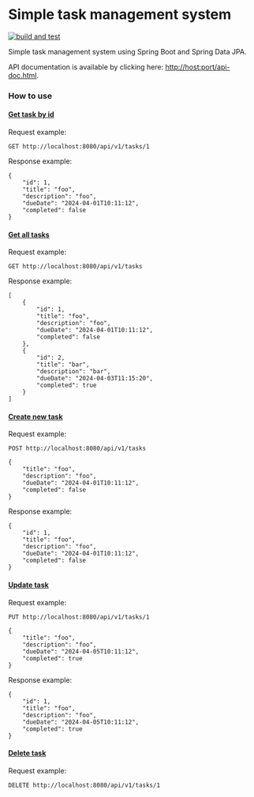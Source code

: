 # Simple task management system

[![build and test](https://github.com/agsamkin/simple-task-management-system/actions/workflows/build.yml/badge.svg)](https://github.com/agsamkin/simple-task-management-system/actions/workflows/build.yml)

Simple task management system using Spring Boot and Spring Data JPA.

API documentation is available by clicking here: [http://host:port/api-doc.html]().

### How to use

#### <u>Get task by id</u>

Request example:

```
GET http://localhost:8080/api/v1/tasks/1
```

Response example:

``` 
{
    "id": 1,
    "title": "foo",
    "description": "foo",
    "dueDate": "2024-04-01T10:11:12",
    "completed": false
}
```

#### <u>Get all tasks</u>

Request example:

```
GET http://localhost:8080/api/v1/tasks
```

Response example:

``` 
[
    {
        "id": 1,
        "title": "foo",
        "description": "foo",
        "dueDate": "2024-04-01T10:11:12",
        "completed": false
    },
    {
        "id": 2,
        "title": "bar",
        "description": "bar",
        "dueDate": "2024-04-03T11:15:20",
        "completed": true
    }
]
```

#### <u>Create new task</u>

Request example:

```
POST http://localhost:8080/api/v1/tasks

{
    "title": "foo",
    "description": "foo",
    "dueDate": "2024-04-01T10:11:12",
    "completed": false
}
```

Response example:

``` 
{
    "id": 1,
    "title": "foo",
    "description": "foo",
    "dueDate": "2024-04-01T10:11:12",
    "completed": false
}
```

#### <u>Update task</u>

Request example:

```
PUT http://localhost:8080/api/v1/tasks/1

{
    "title": "foo",
    "description": "foo",
    "dueDate": "2024-04-05T10:11:12",
    "completed": true
}
```

Response example:

``` 
{
    "id": 1,
    "title": "foo",
    "description": "foo",
    "dueDate": "2024-04-05T10:11:12",
    "completed": true
}
```

#### <u>Delete task</u>

Request example:

```
DELETE http://localhost:8080/api/v1/tasks/1
```
